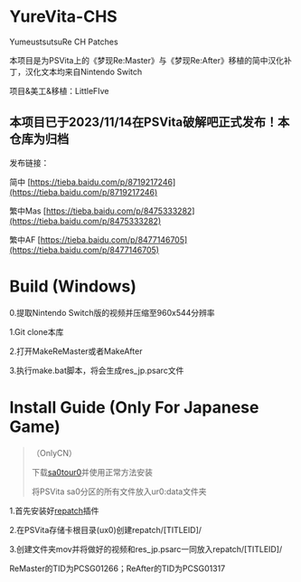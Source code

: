# YureVita-CHS
YumeustsutsuRe CH Patches

本项目是为PSVita上的《梦现Re:Master》与《梦现Re:After》移植的简中汉化补丁，汉化文本均来自Nintendo Switch

项目&美工&移植：LittleFIve
## 本项目已于2023/11/14在PSVita破解吧正式发布！本仓库为归档
发布链接：

简中 [https://tieba.baidu.com/p/8719217246](https://tieba.baidu.com/p/8719217246)

繁中Mas [https://tieba.baidu.com/p/8475333282](https://tieba.baidu.com/p/8475333282)

繁中AF [https://tieba.baidu.com/p/8477146705](https://tieba.baidu.com/p/8477146705)
# Build (Windows)
0.提取Nintendo Switch版的视频并压缩至960x544分辨率

1.Git clone本库

2.打开MakeReMaster或者MakeAfter

3.执行make.bat脚本，将会生成res_jp.psarc文件
# Install Guide (Only For Japanese Game)
> （OnlyCN）
>
>下载[sa0tour0](https://github.com/SKGleba/VitaTools/blob/main/sa0tour0/build/sa0tour0.skprx)并使用正常方法安装
>
>将PSVita sa0分区的所有文件放入ur0:data文件夹

1.首先安装好[repatch](https://github.com/SonicMastr/rePatch-reLoaded/releases/tag/v2.0)插件

2.在PSVita存储卡根目录(ux0)创建repatch/[TITLEID]/

3.创建文件夹mov并将做好的视频和res_jp.psarc一同放入repatch/[TITLEID]/

ReMaster的TID为PCSG01266；ReAfter的TID为PCSG01317